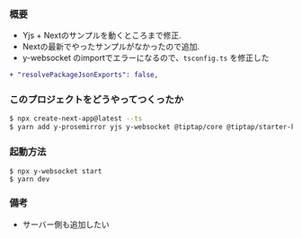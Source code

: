 ### 概要
- Yjs + Nextのサンプルを動くところまで修正.
- Nextの最新でやったサンプルがなかったので追加.
- y-websocket のimportでエラーになるので、`tsconfig.ts` を修正した

```diff
+ "resolvePackageJsonExports": false,
```

### このプロジェクトをどうやってつくったか
```bash
$ npx create-next-app@latest --ts
$ yarn add y-prosemirror yjs y-websocket @tiptap/core @tiptap/starter-kit @tiptap/react @tiptap/extension-collaboration @tiptap/extension-collaboration-cursor @tiptap/pm
```

### 起動方法
```
$ npx y-websocket start
$ yarn dev
```
### 備考
- サーバー側も追加したい
